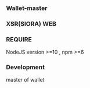 ### Wallet-master
### XSR(SIORA) WEB
### REQUIRE
NodeJS version >=10 , npm >=6

### Development

master of wallet
